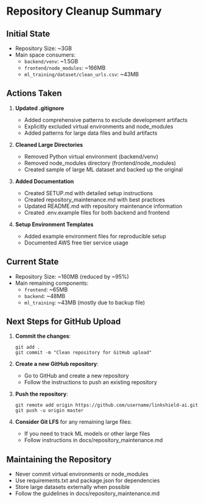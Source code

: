 # Repository Cleanup Summary

## Initial State
- Repository Size: ~3GB
- Main space consumers:
  - `backend/venv`: ~1.5GB
  - `frontend/node_modules`: ~166MB
  - `ml_training/dataset/clean_urls.csv`: ~43MB

## Actions Taken

1. **Updated .gitignore**
   - Added comprehensive patterns to exclude development artifacts
   - Explicitly excluded virtual environments and node_modules
   - Added patterns for large data files and build artifacts

2. **Cleaned Large Directories**
   - Removed Python virtual environment (backend/venv)
   - Removed node_modules directory (frontend/node_modules)
   - Created sample of large ML dataset and backed up the original

3. **Added Documentation**
   - Created SETUP.md with detailed setup instructions
   - Created repository_maintenance.md with best practices
   - Updated README.md with repository maintenance information
   - Created .env.example files for both backend and frontend

4. **Setup Environment Templates**
   - Added example environment files for reproducible setup
   - Documented AWS free tier service usage

## Current State
- Repository Size: ~160MB (reduced by ~95%)
- Main remaining components:
  - `frontend`: ~65MB
  - `backend`: ~48MB
  - `ml_training`: ~43MB (mostly due to backup file)

## Next Steps for GitHub Upload

1. **Commit the changes**:
   ```
   git add .
   git commit -m "Clean repository for GitHub upload"
   ```

2. **Create a new GitHub repository**:
   - Go to GitHub and create a new repository
   - Follow the instructions to push an existing repository

3. **Push the repository**:
   ```
   git remote add origin https://github.com/username/linkshield-ai.git
   git push -u origin master
   ```

4. **Consider Git LFS** for any remaining large files:
   - If you need to track ML models or other large files
   - Follow instructions in docs/repository_maintenance.md

## Maintaining the Repository

- Never commit virtual environments or node_modules
- Use requirements.txt and package.json for dependencies
- Store large datasets externally when possible
- Follow the guidelines in docs/repository_maintenance.md
